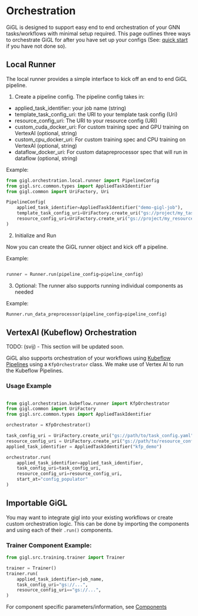 # Orchestration

GiGL is designed to support easy end to end orchestration of your GNN tasks/workflows with minimal setup required. This
page outlines three ways to orchestrate GiGL for after you have set up your configs (See:
[quick start](./quick_start.md) if you have not done so).

## Local Runner

The local runner provides a simple interface to kick off an end to end GiGL pipeline.

1. Create a pipeline config. The pipeline config takes in:

- applied_task_identifier: your job name (string)
- template_task_config_uri: the URI to your template task config (Uri)
- resource_config_uri: The URI to your resource config (URI)
- custom_cuda_docker_uri: For custom training spec and GPU training on VertexAI (optional, string)
- custom_cpu_docker_uri: For custom training spec and CPU training on VertexAI (optional, string)
- dataflow_docker_uri: For custom datapreprocessor spec that will run in dataflow (optional, string)

Example:

```python
from gigl.orchestration.local.runner import PipelineConfig
from gigl.src.common.types import AppliedTaskIdentifier
from gigl.common import UriFactory, Uri

PipelineConfig(
    applied_task_identifier=AppliedTaskIdentifier("demo-gigl-job"),
    template_task_config_uri=UriFactory.create_uri("gs://project/my_task_config.yaml"),
    resource_config_uri=UriFactory.create_uri("gs://project/my_resource_config.yaml")
)
```

2. Initialize and Run

Now you can create the GiGL runner object and kick off a pipeline.

Example:

```python

runner = Runner.run(pipeline_config=pipeline_config)

```

3. Optional: The runner also supports running individual components as needed

Example:

```python
Runner.run_data_preprocessor(pipeline_config=pipeline_config)
```

## VertexAI (Kubeflow) Orchestration

TODO: (svij) - This section will be updated soon.

GiGL also supports orchestration of your workflows using
[Kubeflow Pipelines](https://www.kubeflow.org/docs/components/pipelines/v2/) using a `KfpOrchestrator` class. We make
use of Vertex AI to run the Kubeflow Pipelines.

### Usage Example

```python

from gigl.orchestration.kubeflow.runner import KfpOrchestrator
from gigl.common import UriFactory
from gigl.src.common.types import AppliedTaskIdentifier

orchestrator = KfpOrchestrator()

task_config_uri = UriFactory.create_uri("gs://path/to/task_config.yaml")
resource_config_uri = UriFactory.create_uri("gs://path/to/resource_config.yaml")
applied_task_identifier = AppliedTaskIdentifier("kfp_demo")

orchestrator.run(
    applied_task_identifier=applied_task_identifier,
    task_config_uri=task_config_uri,
    resource_config_uri=resource_config_uri,
    start_at="config_populator"
)

```

## Importable GiGL

You may want to integrate gigl into your existing workflows or create custom orchestration logic. This can be done by
importing the components and using each of their `.run()` components.

### Trainer Component Example:

```python
from gigl.src.training.trainer import Trainer

trainer = Trainer()
trainer.run(
    applied_task_identifier=job_name,
    task_config_uri="gs://...",
    resource_config_uri=="gs://...",
)
```

For component specific parameters/information, see [Components](../overview/components.md)
